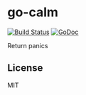 # go-calm

[![Build Status](https://travis-ci.org/nowk/go-calm.svg?branch=master)](https://travis-ci.org/nowk/go-calm)
[![GoDoc](https://godoc.org/github.com/nowk/go-calm?status.svg)](http://godoc.org/github.com/nowk/go-calm)

Return panics

## License

MIT